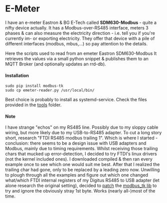 # E-Meter

I have an e-meter Eastron & BG E-Tech called **SDM630-Modbus** - quite a nifty device actually. It has a Modbus-over-RS485 interface, meters 3 phases & can also measure the electricity direction - i.e. tell you if you're currently im- or exporting electricity. They offer that device with a pile of different interfaces (modbus, mbus,...) so pay attention to the details.

Here the scripts used to read from an emeter Eastron SDM630-Modbus
It retrieves the values via a small python snippet & publishes them to an MQTT Broker (and optionally updates an rrd-db).

#### Installation

```shell
sudo pip install modbus-tk
sudo cp emeter-reader.py /usr/local/bin/
```
Best choice is probably to install as systemd-service. Check the files provided in the [tools](tools/) folder.

#### Note
I have strange "echos" on my RS485 line. Possibly due to my sloppy cable wiring, but more likely due to my USB-to-RS485 adapter. To cut a long story short, research "FTDI RS485 modbus trailing 1". Which is where I started - conclusion: there seems to be a design issue with USB adapters and Modbus, mainly due to timing requirements. Whilst receiving those trailing chars that mucked up error-detection, I decided to try FTDI's linux drivers (not the kernel included ones). I downloaded compiled & then ran every example once to see which one would suit me best. After that I realized the trailing char had gone, only to be replaced by a leading zero now. Unwilling to plough through all the examples and figure out which one changed what/which FTDI internal registers of my Digitus RS485 to USB adapter (let alone research the original setting), decided to [patch](modbus_tk.patch) the [modbus_tk lib](https://pypi.python.org/pypi/modbus_tk) to try and ignore the obviously stray 1st byte. Works (nearly all-)most of the time.
